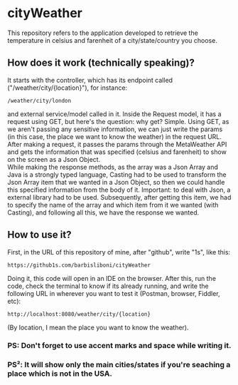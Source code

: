# cityWeather

This repository refers to the application developed to retrieve the temperature in celsius and farenheit of a city/state/country you choose.

## How does it work (technically speaking)?
It starts with the controller, which has its endpoint called ("/weather/city/{location}"), for instance:
```
/weather/city/london
```

and external service/model called in it. Inside the Request model, it has a request using GET, but here's the question: why get? Simple. Using GET, as we aren't passing any sensitive information, we can just write the params (in this case, the place we want to know the weather) in the request URL.
After making a request, it passes the params through the MetaWeather API and gets the information that was specified (celsius and farenheit) to show on the screen as a Json Object. <br>
While making the response methods, as the array was a Json Array and Java is a strongly typed language, Casting had to be used to transform the Json Array item that we wanted in a Json Object, so then we could handle this specified information from the body of it. Important: to deal with Json, a external library had to be used. Subsequently, after getting this item, we had to specify the name of the array and which item from it we wanted (with Casting), and following all this, we have the response we wanted.  


## How to use it?
First, in the URL of this repository of mine, after "github", write "1s", like this: 
```
https://github1s.com/barbisliboni/cityWeather
``` 
Doing it, this code will open in an IDE on the browser. After this, run the code, check the terminal to know if its already running, and write the following URL in wherever you want to test it (Postman, browser, Fiddler, etc): 
```
http://localhost:8080/weather/city/{location}
```
(By location, I mean the place you want to know the weather). 
### PS: Don't forget to use accent marks and space while writing it. 
### PS²: It will show only the main cities/states if you're seaching a place which is not in the USA. 
